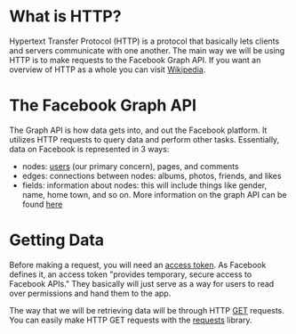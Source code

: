 What is HTTP?
=============
Hypertext Transfer Protocol (HTTP) is a protocol that basically lets 
clients and servers communicate with one another. The main way we will 
be using HTTP is to make requests to the Facebook Graph API. If you want an 
overview of HTTP as a whole you can visit [Wikipedia](https://en.wikipedia.org/wiki/Markdown). 

The Facebook Graph API
======================
The Graph API is how data gets into, and out the Facebook platform. It 
utilizes HTTP requests to query data and perform other tasks. Essentially, 
data on Facebook is represented in 3 ways: 
* nodes: [users](https://developers.facebook.com/docs/graph-api/reference/user) (our primary concern), pages, and comments
* edges: connections between nodes: albums, photos, friends, and likes
* fields: information about nodes: this will include things like gender, 
  name, home town, and so on.
More information on the graph API can be found [here](https://developers.facebook.com/docs/graph-api/overview)

Getting Data
============
Before making a request, you will need an [access token](https://developers.facebook.com/docs/facebook-login/access-tokens/). As Facebook defines it, 
an access token "provides temporary, secure access to Facebook APIs." They 
basically will just serve as a way for users to read over permissions and
hand them to the app. 

The way that we will be retrieving data will be through HTTP [GET](https://www.w3schools.com/tags/ref_httpmethods.asp) requests. You can easily make
HTTP GET requests with the [requests](http://docs.python-requests.org/en/master/) library. 
